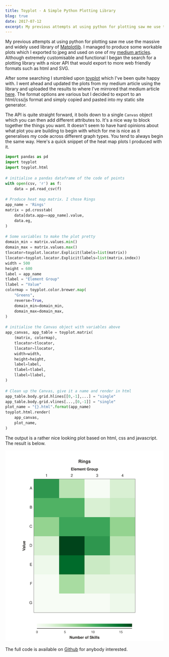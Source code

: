 ```yaml
---
title: Toyplot - A Simple Python Plotting Library
blog: true
date: 2017-07-12
excerpt: My previous attempts at using python for plotting saw me use the massive and widely used library of Matplotlib. I managed to produce some workable plots which I exported to jpeg and used on one of my medium articles. Although extremely customisable and functional I began the search for a plotting library with a nicer API that would export to more web friendly formats such as html and SVG.
---
```


My previous attempts at using python for plotting saw me use the massive and widely used library of [Matplotlib](https://matplotlib.org). I managed to produce some workable plots which I exported to jpeg and used on one of my [medium articles](https://medium.com/@lukewiwa/the-2020-code-of-points-what-we-might-expect-28afdab4b095). Although extremely customisable and functional I began the search for a plotting library with a nicer API that would export to more web friendly formats such as html and SVG.

After some searching I stumbled upon [toyplot](http://toyplot.readthedocs.io) which I've been quite happy with. I went ahead and updated the plots from my medium article using the library and uploaded the results to where I've mirrored that medium article [here](/blog/the_2020_code_predictions). The format options are various but I decided to export to an html/css/js format and simply copied and pasted into my static site generator.

The API is quite straight forward, it boils down to a single `Canvas` object which you can then add different attributes to. It's a nice way to block together the things you want. It doesn't seem to have hard opinions about what plot you are building to begin with which for me is nice as it generalises my code across different graph types. You tend to always begin the same way. Here's a quick snippet of the heat map plots I produced with it.

```python
import pandas as pd
import toyplot
import toyplot.html

# initialise a pandas dataframe of the code of points
with open(csv, 'r') as f:
    data = pd.read_csv(f)

# Produce heat map matrix. I chose Rings
app_name = 'Rings'
matrix = pd.crosstab(
    data[data.app==app_name].value,
    data.eg,
)

# Some variables to make the plot pretty
domain_min = matrix.values.min()
domain_max = matrix.values.max()
tlocator=toyplot.locator.Explicit(labels=list(matrix))
llocator=toyplot.locator.Explicit(labels=list(matrix.index))
width = 500
height = 600
label = app_name
tlabel = "Element Group"
llabel = "Value"
colormap = toyplot.color.brewer.map(
    "Greens",
    reverse=True,
    domain_min=domain_min,
    domain_max=domain_max,
)

# initialise the Canvas object with variables above
app_canvas, app_table = toyplot.matrix(
    (matrix, colormap),
    tlocator=tlocator,
    llocator=llocator,
    width=width,
    height=height,
    label=label,
    tlabel=tlabel,
    llabel=llabel,
)

# Clean up the Canvas, give it a name and render in html
app_table.body.grid.hlines[[0,-1],...] = "single"
app_table.body.grid.vlines[...,[0,-1]] = "single"
plot_name = "{}.html".format(app_name)
toyplot.html.render(
    app_canvas,
    plot_name,
)
```
The output is a rather nice looking plot based on html, css and javascript. The result is below.

![cool graph](./graphs/sr.svg)

The full code is available on [Github](https://github.com/lukewiwa/matrix_plots_code_of_points) for anybody interested.
